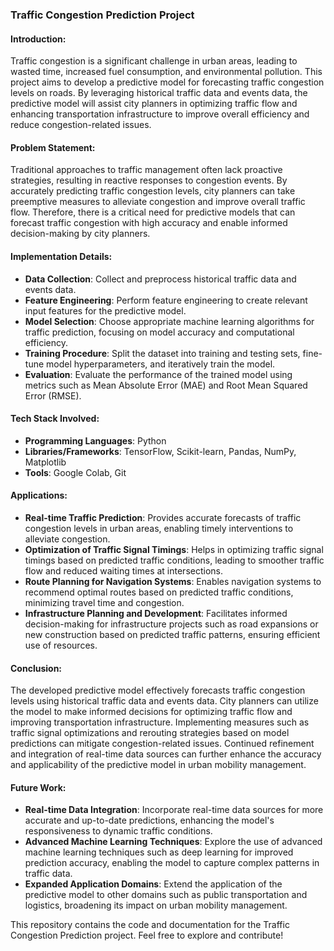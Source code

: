### Traffic Congestion Prediction Project

#### Introduction:
Traffic congestion is a significant challenge in urban areas, leading to wasted time, increased fuel consumption, and environmental pollution. This project aims to develop a predictive model for forecasting traffic congestion levels on roads. By leveraging historical traffic data and events data, the predictive model will assist city planners in optimizing traffic flow and enhancing transportation infrastructure to improve overall efficiency and reduce congestion-related issues.

#### Problem Statement:
Traditional approaches to traffic management often lack proactive strategies, resulting in reactive responses to congestion events. By accurately predicting traffic congestion levels, city planners can take preemptive measures to alleviate congestion and improve overall traffic flow. Therefore, there is a critical need for predictive models that can forecast traffic congestion with high accuracy and enable informed decision-making by city planners.

#### Implementation Details:
- **Data Collection**: Collect and preprocess historical traffic data and events data.
- **Feature Engineering**: Perform feature engineering to create relevant input features for the predictive model.
- **Model Selection**: Choose appropriate machine learning algorithms for traffic prediction, focusing on model accuracy and computational efficiency.
- **Training Procedure**: Split the dataset into training and testing sets, fine-tune model hyperparameters, and iteratively train the model.
- **Evaluation**: Evaluate the performance of the trained model using metrics such as Mean Absolute Error (MAE) and Root Mean Squared Error (RMSE).

#### Tech Stack Involved:
- **Programming Languages**: Python
- **Libraries/Frameworks**: TensorFlow, Scikit-learn, Pandas, NumPy, Matplotlib
- **Tools**: Google Colab, Git

#### Applications:
- **Real-time Traffic Prediction**: Provides accurate forecasts of traffic congestion levels in urban areas, enabling timely interventions to alleviate congestion.
- **Optimization of Traffic Signal Timings**: Helps in optimizing traffic signal timings based on predicted traffic conditions, leading to smoother traffic flow and reduced waiting times at intersections.
- **Route Planning for Navigation Systems**: Enables navigation systems to recommend optimal routes based on predicted traffic conditions, minimizing travel time and congestion.
- **Infrastructure Planning and Development**: Facilitates informed decision-making for infrastructure projects such as road expansions or new construction based on predicted traffic patterns, ensuring efficient use of resources.

#### Conclusion:
The developed predictive model effectively forecasts traffic congestion levels using historical traffic data and events data. City planners can utilize the model to make informed decisions for optimizing traffic flow and improving transportation infrastructure. Implementing measures such as traffic signal optimizations and rerouting strategies based on model predictions can mitigate congestion-related issues. Continued refinement and integration of real-time data sources can further enhance the accuracy and applicability of the predictive model in urban mobility management.

#### Future Work:
- **Real-time Data Integration**: Incorporate real-time data sources for more accurate and up-to-date predictions, enhancing the model's responsiveness to dynamic traffic conditions.
- **Advanced Machine Learning Techniques**: Explore the use of advanced machine learning techniques such as deep learning for improved prediction accuracy, enabling the model to capture complex patterns in traffic data.
- **Expanded Application Domains**: Extend the application of the predictive model to other domains such as public transportation and logistics, broadening its impact on urban mobility management.

This repository contains the code and documentation for the Traffic Congestion Prediction project. Feel free to explore and contribute!

